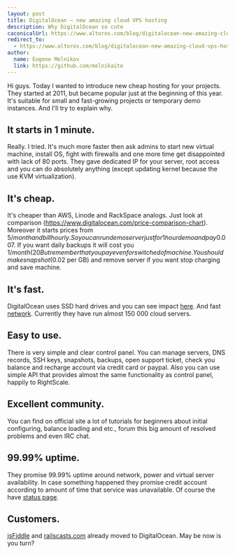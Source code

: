 ```yaml
---
layout: post
title: DigitalOcean – new amazing cloud VPS hosting
description: Why DigitalOcean so cute
caconicalUrl: https://www.altoros.com/blog/digitalocean-new-amazing-cloud-vps-hosting-2/
redirect_to:
  - https://www.altoros.com/blog/digitalocean-new-amazing-cloud-vps-hosting-2/
author:
  name: Eugene Melnikov
  link: https://github.com/melnikaite
---
```

Hi guys.
Today I wanted to introduce new cheap hosting for your projects.
They started at 2011, but became popular just at the beginning of this year.
It's suitable for small and fast-growing projects or temporary demo instances.
And I'll try to explain why.

<!-- full start -->
## It starts in 1 minute.
Really.
I tried.
It's much more faster then ask admins to start new virtual machine, install OS, fight with firewalls and one more time get disappointed with lack of 80 ports.
They gave dedicated IP for your server, root access and you can do absolutely anything (except updating kernel because the use KVM virtualization).

## It's cheap.
It's cheaper than AWS, Linode and RackSpace analogs.
Just look at comparison (https://www.digitalocean.com/price-comparison-chart).
Moreover it starts prices from 5$/month and bill hourly.
So you can run demo server just for 1 hour demo and pay 0.007$.
If you want daily backups it will cost you 1$/month (20% of server price).
But remember that you pay even for switched of machine.
You should make snapshot (0.02$ per GB) and remove server if you want stop charging and save machine.

## It's fast.
DigitalOcean uses SSD hard drives and you can see impact [here](http://jasonormand.com/2013/02/08/linode-vs-digitalocean-performance-benchmarks/).
And fast [network](http://198.211.116.146/100mb.test).
Currently they have run almost 150 000 cloud servers.

## Easy to use.
There is very simple and clear control panel.
You can manage servers, DNS records, SSH keys, snapshots, backups, open support ticket, check you balance and recharge account via credit card or paypal.
Also you can use simple API that provides almost the same functionality as control panel, happily to RightScale.

## Excellent community.
You can find on official site a lot of tutorials for beginners about initial configuring, balance loading and etc., forum this big amount of resolved problems and even IRC chat.

## 99.99% uptime.
They promise 99.99% uptime around network, power and virtual server availability.
In case something happened they promise credit account according to amount of time that service was unavailable.
Of course the have [status page](http://www.digitaloceanstatus.com/).

## Customers.
[jsFiddle](https://www.digitalocean.com/blog_posts/jsfiddle-net-moves-to-digitalocean) and [railscasts.com](http://railscasts.com/announcements/7) already moved to DigitalOcean.
May be now is you turn?
<!-- full end -->
